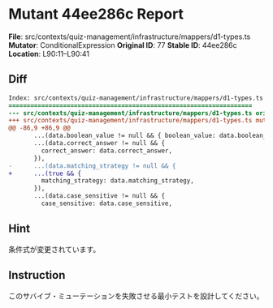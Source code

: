 # Mutant 44ee286c Report

**File**: src/contexts/quiz-management/infrastructure/mappers/d1-types.ts
**Mutator**: ConditionalExpression
**Original ID**: 77
**Stable ID**: 44ee286c
**Location**: L90:11–L90:41

## Diff

```diff
Index: src/contexts/quiz-management/infrastructure/mappers/d1-types.ts
===================================================================
--- src/contexts/quiz-management/infrastructure/mappers/d1-types.ts	original
+++ src/contexts/quiz-management/infrastructure/mappers/d1-types.ts	mutated #77
@@ -86,9 +86,9 @@
       ...(data.boolean_value != null && { boolean_value: data.boolean_value }),
       ...(data.correct_answer != null && {
         correct_answer: data.correct_answer,
       }),
-      ...(data.matching_strategy != null && {
+      ...(true && {
         matching_strategy: data.matching_strategy,
       }),
       ...(data.case_sensitive != null && {
         case_sensitive: data.case_sensitive,
```

## Hint

条件式が変更されています。

## Instruction

このサバイブ・ミューテーションを失敗させる最小テストを設計してください。